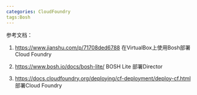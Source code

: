 ```yaml
---
categories: CloudFoundry
tags:Bosh
---
```


参考文档：

1. https://www.jianshu.com/p/71708ded6788   在VirtualBox上使用Bosh部署Cloud Foundry

2. https://www.bosh.io/docs/bosh-lite/   BOSH Lite 部署Director

3. https://docs.cloudfoundry.org/deploying/cf-deployment/deploy-cf.html 部署Cloud Foundry

